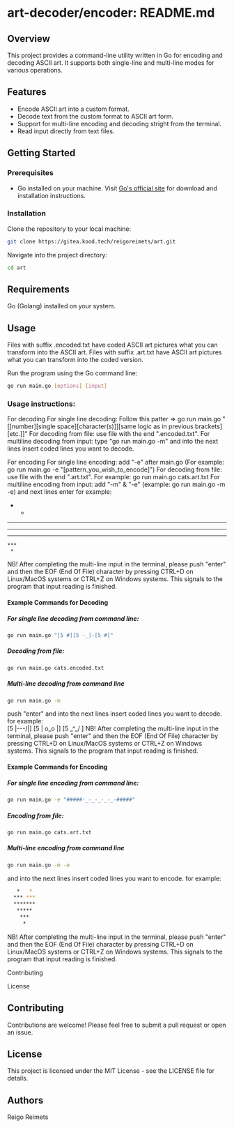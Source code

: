 # art-decoder/encoder: README.md

## Overview

This project provides a command-line utility written in Go for encoding and decoding ASCII art. It supports both single-line and multi-line modes for various operations.

## Features

- Encode ASCII art into a custom format.
- Decode text from the custom format to ASCII art form.
- Support for multi-line encoding and decoding stright from the terminal.
- Read input directly from text files.

## Getting Started

### Prerequisites

- Go installed on your machine. Visit [Go's official site](https://golang.org/dl/) for download and installation instructions.

### Installation

Clone the repository to your local machine:

```bash
git clone https://gitea.kood.tech/reigoreimets/art.git
```

Navigate into the project directory:
```bash
cd art
```

## Requirements

Go (Golang) installed on your system.

## Usage

Files with suffix .encoded.txt have coded ASCII art pictures what you can transform into the ASCII art.
Files with suffix .art.txt have ASCII art pictures what you can transform into the coded version. 

Run the program using the Go command line:

```bash
go run main.go [options] [input]
```

### Usage instructions: 

For decoding
For single line decoding:          Follow this patter => go run main.go "[[number][single space][character(s)]][same logic as in previous brackets][etc.]]" 
For decoding from file:            use file with the end ".encoded.txt".
For multiline decoding from input: type "go run main.go -m" and into the next lines insert coded lines you want to decode.

For encoding
For single line encoding:          add "-e" after main.go (For example: go run main.go -e "[pattern_you_wish_to_encode]") 
For decoding from file:            use file with the end ".art.txt". For example: go run main.go cats.art.txt 
For multiline encoding from input: add "-m" & "-e" (example: go run main.go -m -e)
and next lines enter for example:  
          
   *   *  
  *** *** 
  ******* 
   *****  
    ***   
     *    

 NB! After completing the multi-line input in the terminal, please push "enter" and then the EOF (End Of File) character by pressing CTRL+D on Linux/MacOS systems or CTRL+Z on Windows systems. This signals to the program that input reading is finished. 

#### Example Commands for Decoding

##### For single line decoding from command line:
```bash
go run main.go "[5 #][5 -_]-[5 #]"
```
##### Decoding from file:
```bash
go run main.go cats.encoded.txt
```
##### Multi-line decoding from command line 
```bash
go run main.go -m
```
push "enter" and into the next lines insert coded lines you want to decode.
for example:                       
[5 |\---/|]
[5 | o_o |]
[5  \_^_/ ]
 NB! After completing the multi-line input in the terminal, please push "enter" and then the EOF (End Of File) character by pressing CTRL+D on Linux/MacOS systems or CTRL+Z on Windows systems. This signals to the program that input reading is finished. 

#### Example Commands for Encoding

##### For single line encoding from command line:
```bash
go run main.go -e "#####-_-_-_-_-_-#####"
```
##### Encoding from file:
```bash
go run main.go cats.art.txt
```
##### Multi-line encoding from command line 
```bash
go run main.go -m -e
```
and into the next lines insert coded lines you want to encode.
for example:                       
``` bash
   *   *  
  *** *** 
  ******* 
   *****  
    ***   
     *  
```

 NB! After completing the multi-line input in the terminal, please push "enter" and then the EOF (End Of File) character by pressing CTRL+D on Linux/MacOS systems or CTRL+Z on Windows systems. This signals to the program that input reading is finished. 

Contributing

License
## Contributing
Contributions are welcome! Please feel free to submit a pull request or open an issue.

## License
This project is licensed under the MIT License - see the LICENSE file for details.

## Authors
Reigo Reimets

